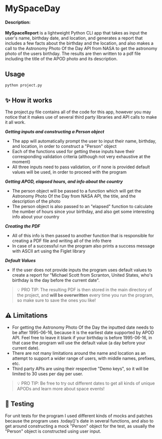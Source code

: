# MySpaceDay

#### Description:
**MySpaceReport** is a lightweight Python CLI app that takes as input the user's name, birthday date, and location, and generates a report that includes a few facts about the birthday and the location, and also makes a call to the Astronomy Photo Of the Day API from NASA to get the astronomy photo of the users birthday. The results are then written to a pdf file including the title of the APOD photo and its description.

## Usage

```
python project.py
```

## ✨ How it works
The project.py file contains all of the code for this app, however you may notice that it makes use of several third party libraries and API calls to make it all work.

***Getting inputs and constructing a Person object***
- The app will automatically prompt the user to input their name, birthday, and location, in order to construct a "Person" object
- Each of the functions used for getting these inputs have their corresponding validation criteria (although not very exhaustive at the moment)
- All three inputs need to pass validation, or if none is provided default values will be used, in order to proceed with the program

***Getting APOD, elapsed hours, and info about the country***
- The person object will be passed to a function which will get the Astronomy Photo Of the Day from NASA API, the title, and the description of the photo
- The person object is also passed to an "elapsed" function to calculate the number of hours since your birthday, and also get some interesting info about your country

***Creating the PDF***
- All of this info is then passed to another function that is responsible for creating a PDF file and writing all of the info there
- In case of a successful run the program also prints a success message with ASCII art using the Figlet library

***Default Values***
- If the user does not provide inputs the program uses default values to create a report for "Michael Scott from Scranton, United States, who's birthday is the day before the current date".

> 💡 PRO TIP: The resulting PDF is then stored in the main directory of the project, and **will be overwritten** every time you run the program, so make sure to save the ones you like!


## ⚠️ Limitations
- For getting the Astronomy Photo Of the Day the inputted date needs to be after 1995-06-16, because it is the earliest date supported by APOD API. Feel free to leave it blank if your birthday is before 1995-06-16, in that case the program will use the default value (a day before your current date).
- There are not many limitations around the name and location as an attempt to support a wider range of users, with middle names, prefixes, etc.
- Third party APIs are using their respective "Demo keys", so it will be limited to 30 uses per day per user.

> 💡 PRO TIP: Be free to try out different dates to get all kinds of unique APODs and learn more about space events!

## 🧪 Testing
For unit tests for the program I used different kinds of mocks and patches because the program uses .today()'s date in several functions, and also to get around constructing a mock "Person" object for the test, as usually the "Person" object is constructed using user input.
